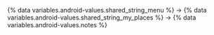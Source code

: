 {% data variables.android-values.shared_string_menu %} → {% data variables.android-values.shared_string_my_places %} → {% data variables.android-values.notes %}